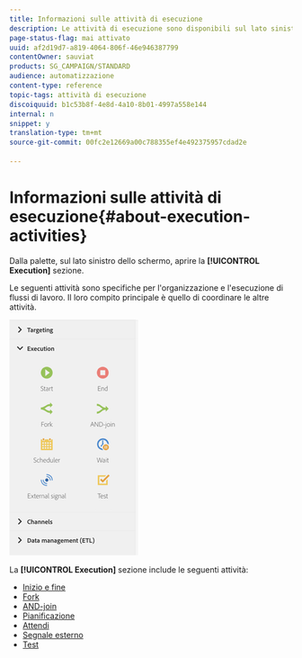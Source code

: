 ```yaml
---
title: Informazioni sulle attività di esecuzione
description: Le attività di esecuzione sono disponibili sul lato sinistro dello schermo.
page-status-flag: mai attivato
uuid: af2d19d7-a819-4064-806f-46e946387799
contentOwner: sauviat
products: SG_CAMPAIGN/STANDARD
audience: automatizzazione
content-type: reference
topic-tags: attività di esecuzione
discoiquuid: b1c53b8f-4e8d-4a10-8b01-4997a558e144
internal: n
snippet: y
translation-type: tm+mt
source-git-commit: 00fc2e12669a00c788355ef4e492375957cdad2e

---
```



# Informazioni sulle attività di esecuzione{#about-execution-activities}

Dalla palette, sul lato sinistro dello schermo, aprire la **[!UICONTROL Execution]** sezione.

Le seguenti attività sono specifiche per l'organizzazione e l'esecuzione di flussi di lavoro. Il loro compito principale è quello di coordinare le altre attività.

![](assets/wkf_execution_activities.png)

La **[!UICONTROL Execution]** sezione include le seguenti attività:

* [Inizio e fine](../../automating/using/start-and-end.md)
* [Fork](../../automating/using/fork.md)
* [AND-join](../../automating/using/and-join.md)
* [Pianificazione](../../automating/using/scheduler.md)
* [Attendi](../../automating/using/wait.md)
* [Segnale esterno](../../automating/using/external-signal.md)
* [Test](../../automating/using/test.md)

